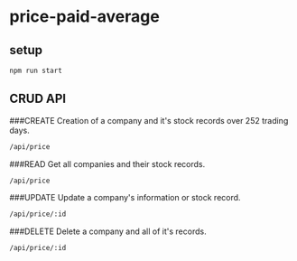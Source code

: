 # price-paid-average

## setup

```sh
npm run start
```

## CRUD API

  ###CREATE
  Creation of a company and it's stock records over 252 trading days.

  ```sh
  /api/price
  ```

  ###READ
  Get all companies and their stock records.
  ```sh
  /api/price
  ```


  ###UPDATE
  Update a company's information or stock record.

  ```sh
  /api/price/:id
  ```

  ###DELETE
  Delete a company and all of it's records.

  ```sh
  /api/price/:id
  ```
